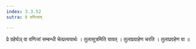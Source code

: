 ```yaml
---
index: 3.3.52
sutra: प्रे वणिजाम्

---
```

 प्रे ग्रहेर्घञ् वा वणिजां सम्बन्धी चेत्प्रत्ययार्थः । तुलासूत्रमिति यावत् । तुलाप्रग्राहेण चरति । तुलाप्रग्रहेण वा ॥